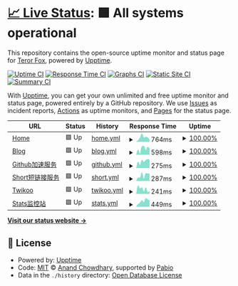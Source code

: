 # [📈 Live Status](https://status.trfox.top): <!--live status--> **🟩 All systems operational**

This repository contains the open-source uptime monitor and status page for [Teror Fox](https://www.trfox.top), powered by [Upptime](https://github.com/upptime/upptime).

[![Uptime CI](https://github.com/sysfox/upptime/workflows/Uptime%20CI/badge.svg)](https://github.com/sysfox/upptime/actions?query=workflow%3A%22Uptime+CI%22)
[![Response Time CI](https://github.com/sysfox/upptime/workflows/Response%20Time%20CI/badge.svg)](https://github.com/sysfox/upptime/actions?query=workflow%3A%22Response+Time+CI%22)
[![Graphs CI](https://github.com/sysfox/upptime/workflows/Graphs%20CI/badge.svg)](https://github.com/sysfox/upptime/actions?query=workflow%3A%22Graphs+CI%22)
[![Static Site CI](https://github.com/sysfox/upptime/workflows/Static%20Site%20CI/badge.svg)](https://github.com/sysfox/upptime/actions?query=workflow%3A%22Static+Site+CI%22)
[![Summary CI](https://github.com/sysfox/upptime/workflows/Summary%20CI/badge.svg)](https://github.com/sysfox/upptime/actions?query=workflow%3A%22Summary+CI%22)

With [Upptime](https://upptime.js.org), you can get your own unlimited and free uptime monitor and status page, powered entirely by a GitHub repository. We use [Issues](https://github.com/sysfox/upptime/issues) as incident reports, [Actions](https://github.com/sysfox/upptime/actions) as uptime monitors, and [Pages](https://status.trfox.top) for the status page.

<!--start: status pages-->
<!-- This summary is generated by Upptime (https://github.com/upptime/upptime) -->
<!-- Do not edit this manually, your changes will be overwritten -->
<!-- prettier-ignore -->
| URL | Status | History | Response Time | Uptime |
| --- | ------ | ------- | ------------- | ------ |
| <img alt="" src="https://icons.duckduckgo.com/ip3/www.trfox.top.ico" height="13"> [Home](https://www.trfox.top) | 🟩 Up | [home.yml](https://github.com/sysfox/upptime/commits/HEAD/history/home.yml) | <details><summary><img alt="Response time graph" src="./graphs/home/response-time-week.png" height="20"> 764ms</summary><br><a href="https://status.trfox.top/history/home"><img alt="Response time 751" src="https://img.shields.io/endpoint?url=https%3A%2F%2Fraw.githubusercontent.com%2Fsysfox%2Fupptime%2FHEAD%2Fapi%2Fhome%2Fresponse-time.json"></a><br><a href="https://status.trfox.top/history/home"><img alt="24-hour response time 388" src="https://img.shields.io/endpoint?url=https%3A%2F%2Fraw.githubusercontent.com%2Fsysfox%2Fupptime%2FHEAD%2Fapi%2Fhome%2Fresponse-time-day.json"></a><br><a href="https://status.trfox.top/history/home"><img alt="7-day response time 764" src="https://img.shields.io/endpoint?url=https%3A%2F%2Fraw.githubusercontent.com%2Fsysfox%2Fupptime%2FHEAD%2Fapi%2Fhome%2Fresponse-time-week.json"></a><br><a href="https://status.trfox.top/history/home"><img alt="30-day response time 751" src="https://img.shields.io/endpoint?url=https%3A%2F%2Fraw.githubusercontent.com%2Fsysfox%2Fupptime%2FHEAD%2Fapi%2Fhome%2Fresponse-time-month.json"></a><br><a href="https://status.trfox.top/history/home"><img alt="1-year response time 751" src="https://img.shields.io/endpoint?url=https%3A%2F%2Fraw.githubusercontent.com%2Fsysfox%2Fupptime%2FHEAD%2Fapi%2Fhome%2Fresponse-time-year.json"></a></details> | <details><summary><a href="https://status.trfox.top/history/home">100.00%</a></summary><a href="https://status.trfox.top/history/home"><img alt="All-time uptime 100.00%" src="https://img.shields.io/endpoint?url=https%3A%2F%2Fraw.githubusercontent.com%2Fsysfox%2Fupptime%2FHEAD%2Fapi%2Fhome%2Fuptime.json"></a><br><a href="https://status.trfox.top/history/home"><img alt="24-hour uptime 100.00%" src="https://img.shields.io/endpoint?url=https%3A%2F%2Fraw.githubusercontent.com%2Fsysfox%2Fupptime%2FHEAD%2Fapi%2Fhome%2Fuptime-day.json"></a><br><a href="https://status.trfox.top/history/home"><img alt="7-day uptime 100.00%" src="https://img.shields.io/endpoint?url=https%3A%2F%2Fraw.githubusercontent.com%2Fsysfox%2Fupptime%2FHEAD%2Fapi%2Fhome%2Fuptime-week.json"></a><br><a href="https://status.trfox.top/history/home"><img alt="30-day uptime 100.00%" src="https://img.shields.io/endpoint?url=https%3A%2F%2Fraw.githubusercontent.com%2Fsysfox%2Fupptime%2FHEAD%2Fapi%2Fhome%2Fuptime-month.json"></a><br><a href="https://status.trfox.top/history/home"><img alt="1-year uptime 100.00%" src="https://img.shields.io/endpoint?url=https%3A%2F%2Fraw.githubusercontent.com%2Fsysfox%2Fupptime%2FHEAD%2Fapi%2Fhome%2Fuptime-year.json"></a></details>
| <img alt="" src="https://icons.duckduckgo.com/ip3/blog.trfox.top.ico" height="13"> [Blog](https://blog.trfox.top) | 🟩 Up | [blog.yml](https://github.com/sysfox/upptime/commits/HEAD/history/blog.yml) | <details><summary><img alt="Response time graph" src="./graphs/blog/response-time-week.png" height="20"> 598ms</summary><br><a href="https://status.trfox.top/history/blog"><img alt="Response time 423" src="https://img.shields.io/endpoint?url=https%3A%2F%2Fraw.githubusercontent.com%2Fsysfox%2Fupptime%2FHEAD%2Fapi%2Fblog%2Fresponse-time.json"></a><br><a href="https://status.trfox.top/history/blog"><img alt="24-hour response time 632" src="https://img.shields.io/endpoint?url=https%3A%2F%2Fraw.githubusercontent.com%2Fsysfox%2Fupptime%2FHEAD%2Fapi%2Fblog%2Fresponse-time-day.json"></a><br><a href="https://status.trfox.top/history/blog"><img alt="7-day response time 598" src="https://img.shields.io/endpoint?url=https%3A%2F%2Fraw.githubusercontent.com%2Fsysfox%2Fupptime%2FHEAD%2Fapi%2Fblog%2Fresponse-time-week.json"></a><br><a href="https://status.trfox.top/history/blog"><img alt="30-day response time 460" src="https://img.shields.io/endpoint?url=https%3A%2F%2Fraw.githubusercontent.com%2Fsysfox%2Fupptime%2FHEAD%2Fapi%2Fblog%2Fresponse-time-month.json"></a><br><a href="https://status.trfox.top/history/blog"><img alt="1-year response time 423" src="https://img.shields.io/endpoint?url=https%3A%2F%2Fraw.githubusercontent.com%2Fsysfox%2Fupptime%2FHEAD%2Fapi%2Fblog%2Fresponse-time-year.json"></a></details> | <details><summary><a href="https://status.trfox.top/history/blog">100.00%</a></summary><a href="https://status.trfox.top/history/blog"><img alt="All-time uptime 100.00%" src="https://img.shields.io/endpoint?url=https%3A%2F%2Fraw.githubusercontent.com%2Fsysfox%2Fupptime%2FHEAD%2Fapi%2Fblog%2Fuptime.json"></a><br><a href="https://status.trfox.top/history/blog"><img alt="24-hour uptime 100.00%" src="https://img.shields.io/endpoint?url=https%3A%2F%2Fraw.githubusercontent.com%2Fsysfox%2Fupptime%2FHEAD%2Fapi%2Fblog%2Fuptime-day.json"></a><br><a href="https://status.trfox.top/history/blog"><img alt="7-day uptime 100.00%" src="https://img.shields.io/endpoint?url=https%3A%2F%2Fraw.githubusercontent.com%2Fsysfox%2Fupptime%2FHEAD%2Fapi%2Fblog%2Fuptime-week.json"></a><br><a href="https://status.trfox.top/history/blog"><img alt="30-day uptime 100.00%" src="https://img.shields.io/endpoint?url=https%3A%2F%2Fraw.githubusercontent.com%2Fsysfox%2Fupptime%2FHEAD%2Fapi%2Fblog%2Fuptime-month.json"></a><br><a href="https://status.trfox.top/history/blog"><img alt="1-year uptime 100.00%" src="https://img.shields.io/endpoint?url=https%3A%2F%2Fraw.githubusercontent.com%2Fsysfox%2Fupptime%2FHEAD%2Fapi%2Fblog%2Fuptime-year.json"></a></details>
| <img alt="" src="https://icons.duckduckgo.com/ip3/ghp.trfox.top.ico" height="13"> [Github加速服务](https://ghp.trfox.top) | 🟩 Up | [github.yml](https://github.com/sysfox/upptime/commits/HEAD/history/github.yml) | <details><summary><img alt="Response time graph" src="./graphs/github/response-time-week.png" height="20"> 275ms</summary><br><a href="https://status.trfox.top/history/github"><img alt="Response time 298" src="https://img.shields.io/endpoint?url=https%3A%2F%2Fraw.githubusercontent.com%2Fsysfox%2Fupptime%2FHEAD%2Fapi%2Fgithub%2Fresponse-time.json"></a><br><a href="https://status.trfox.top/history/github"><img alt="24-hour response time 336" src="https://img.shields.io/endpoint?url=https%3A%2F%2Fraw.githubusercontent.com%2Fsysfox%2Fupptime%2FHEAD%2Fapi%2Fgithub%2Fresponse-time-day.json"></a><br><a href="https://status.trfox.top/history/github"><img alt="7-day response time 275" src="https://img.shields.io/endpoint?url=https%3A%2F%2Fraw.githubusercontent.com%2Fsysfox%2Fupptime%2FHEAD%2Fapi%2Fgithub%2Fresponse-time-week.json"></a><br><a href="https://status.trfox.top/history/github"><img alt="30-day response time 225" src="https://img.shields.io/endpoint?url=https%3A%2F%2Fraw.githubusercontent.com%2Fsysfox%2Fupptime%2FHEAD%2Fapi%2Fgithub%2Fresponse-time-month.json"></a><br><a href="https://status.trfox.top/history/github"><img alt="1-year response time 298" src="https://img.shields.io/endpoint?url=https%3A%2F%2Fraw.githubusercontent.com%2Fsysfox%2Fupptime%2FHEAD%2Fapi%2Fgithub%2Fresponse-time-year.json"></a></details> | <details><summary><a href="https://status.trfox.top/history/github">100.00%</a></summary><a href="https://status.trfox.top/history/github"><img alt="All-time uptime 100.00%" src="https://img.shields.io/endpoint?url=https%3A%2F%2Fraw.githubusercontent.com%2Fsysfox%2Fupptime%2FHEAD%2Fapi%2Fgithub%2Fuptime.json"></a><br><a href="https://status.trfox.top/history/github"><img alt="24-hour uptime 100.00%" src="https://img.shields.io/endpoint?url=https%3A%2F%2Fraw.githubusercontent.com%2Fsysfox%2Fupptime%2FHEAD%2Fapi%2Fgithub%2Fuptime-day.json"></a><br><a href="https://status.trfox.top/history/github"><img alt="7-day uptime 100.00%" src="https://img.shields.io/endpoint?url=https%3A%2F%2Fraw.githubusercontent.com%2Fsysfox%2Fupptime%2FHEAD%2Fapi%2Fgithub%2Fuptime-week.json"></a><br><a href="https://status.trfox.top/history/github"><img alt="30-day uptime 100.00%" src="https://img.shields.io/endpoint?url=https%3A%2F%2Fraw.githubusercontent.com%2Fsysfox%2Fupptime%2FHEAD%2Fapi%2Fgithub%2Fuptime-month.json"></a><br><a href="https://status.trfox.top/history/github"><img alt="1-year uptime 100.00%" src="https://img.shields.io/endpoint?url=https%3A%2F%2Fraw.githubusercontent.com%2Fsysfox%2Fupptime%2FHEAD%2Fapi%2Fgithub%2Fuptime-year.json"></a></details>
| <img alt="" src="https://icons.duckduckgo.com/ip3/short.trfox.top.ico" height="13"> [Short短链接服务](https://short.trfox.top) | 🟩 Up | [short.yml](https://github.com/sysfox/upptime/commits/HEAD/history/short.yml) | <details><summary><img alt="Response time graph" src="./graphs/short/response-time-week.png" height="20"> 287ms</summary><br><a href="https://status.trfox.top/history/short"><img alt="Response time 254" src="https://img.shields.io/endpoint?url=https%3A%2F%2Fraw.githubusercontent.com%2Fsysfox%2Fupptime%2FHEAD%2Fapi%2Fshort%2Fresponse-time.json"></a><br><a href="https://status.trfox.top/history/short"><img alt="24-hour response time 369" src="https://img.shields.io/endpoint?url=https%3A%2F%2Fraw.githubusercontent.com%2Fsysfox%2Fupptime%2FHEAD%2Fapi%2Fshort%2Fresponse-time-day.json"></a><br><a href="https://status.trfox.top/history/short"><img alt="7-day response time 287" src="https://img.shields.io/endpoint?url=https%3A%2F%2Fraw.githubusercontent.com%2Fsysfox%2Fupptime%2FHEAD%2Fapi%2Fshort%2Fresponse-time-week.json"></a><br><a href="https://status.trfox.top/history/short"><img alt="30-day response time 241" src="https://img.shields.io/endpoint?url=https%3A%2F%2Fraw.githubusercontent.com%2Fsysfox%2Fupptime%2FHEAD%2Fapi%2Fshort%2Fresponse-time-month.json"></a><br><a href="https://status.trfox.top/history/short"><img alt="1-year response time 254" src="https://img.shields.io/endpoint?url=https%3A%2F%2Fraw.githubusercontent.com%2Fsysfox%2Fupptime%2FHEAD%2Fapi%2Fshort%2Fresponse-time-year.json"></a></details> | <details><summary><a href="https://status.trfox.top/history/short">100.00%</a></summary><a href="https://status.trfox.top/history/short"><img alt="All-time uptime 100.00%" src="https://img.shields.io/endpoint?url=https%3A%2F%2Fraw.githubusercontent.com%2Fsysfox%2Fupptime%2FHEAD%2Fapi%2Fshort%2Fuptime.json"></a><br><a href="https://status.trfox.top/history/short"><img alt="24-hour uptime 100.00%" src="https://img.shields.io/endpoint?url=https%3A%2F%2Fraw.githubusercontent.com%2Fsysfox%2Fupptime%2FHEAD%2Fapi%2Fshort%2Fuptime-day.json"></a><br><a href="https://status.trfox.top/history/short"><img alt="7-day uptime 100.00%" src="https://img.shields.io/endpoint?url=https%3A%2F%2Fraw.githubusercontent.com%2Fsysfox%2Fupptime%2FHEAD%2Fapi%2Fshort%2Fuptime-week.json"></a><br><a href="https://status.trfox.top/history/short"><img alt="30-day uptime 100.00%" src="https://img.shields.io/endpoint?url=https%3A%2F%2Fraw.githubusercontent.com%2Fsysfox%2Fupptime%2FHEAD%2Fapi%2Fshort%2Fuptime-month.json"></a><br><a href="https://status.trfox.top/history/short"><img alt="1-year uptime 100.00%" src="https://img.shields.io/endpoint?url=https%3A%2F%2Fraw.githubusercontent.com%2Fsysfox%2Fupptime%2FHEAD%2Fapi%2Fshort%2Fuptime-year.json"></a></details>
| <img alt="" src="https://icons.duckduckgo.com/ip3/twikoo.trfox.top.ico" height="13"> [Twikoo](https://twikoo.trfox.top) | 🟩 Up | [twikoo.yml](https://github.com/sysfox/upptime/commits/HEAD/history/twikoo.yml) | <details><summary><img alt="Response time graph" src="./graphs/twikoo/response-time-week.png" height="20"> 241ms</summary><br><a href="https://status.trfox.top/history/twikoo"><img alt="Response time 397" src="https://img.shields.io/endpoint?url=https%3A%2F%2Fraw.githubusercontent.com%2Fsysfox%2Fupptime%2FHEAD%2Fapi%2Ftwikoo%2Fresponse-time.json"></a><br><a href="https://status.trfox.top/history/twikoo"><img alt="24-hour response time 133" src="https://img.shields.io/endpoint?url=https%3A%2F%2Fraw.githubusercontent.com%2Fsysfox%2Fupptime%2FHEAD%2Fapi%2Ftwikoo%2Fresponse-time-day.json"></a><br><a href="https://status.trfox.top/history/twikoo"><img alt="7-day response time 241" src="https://img.shields.io/endpoint?url=https%3A%2F%2Fraw.githubusercontent.com%2Fsysfox%2Fupptime%2FHEAD%2Fapi%2Ftwikoo%2Fresponse-time-week.json"></a><br><a href="https://status.trfox.top/history/twikoo"><img alt="30-day response time 436" src="https://img.shields.io/endpoint?url=https%3A%2F%2Fraw.githubusercontent.com%2Fsysfox%2Fupptime%2FHEAD%2Fapi%2Ftwikoo%2Fresponse-time-month.json"></a><br><a href="https://status.trfox.top/history/twikoo"><img alt="1-year response time 397" src="https://img.shields.io/endpoint?url=https%3A%2F%2Fraw.githubusercontent.com%2Fsysfox%2Fupptime%2FHEAD%2Fapi%2Ftwikoo%2Fresponse-time-year.json"></a></details> | <details><summary><a href="https://status.trfox.top/history/twikoo">100.00%</a></summary><a href="https://status.trfox.top/history/twikoo"><img alt="All-time uptime 100.00%" src="https://img.shields.io/endpoint?url=https%3A%2F%2Fraw.githubusercontent.com%2Fsysfox%2Fupptime%2FHEAD%2Fapi%2Ftwikoo%2Fuptime.json"></a><br><a href="https://status.trfox.top/history/twikoo"><img alt="24-hour uptime 100.00%" src="https://img.shields.io/endpoint?url=https%3A%2F%2Fraw.githubusercontent.com%2Fsysfox%2Fupptime%2FHEAD%2Fapi%2Ftwikoo%2Fuptime-day.json"></a><br><a href="https://status.trfox.top/history/twikoo"><img alt="7-day uptime 100.00%" src="https://img.shields.io/endpoint?url=https%3A%2F%2Fraw.githubusercontent.com%2Fsysfox%2Fupptime%2FHEAD%2Fapi%2Ftwikoo%2Fuptime-week.json"></a><br><a href="https://status.trfox.top/history/twikoo"><img alt="30-day uptime 100.00%" src="https://img.shields.io/endpoint?url=https%3A%2F%2Fraw.githubusercontent.com%2Fsysfox%2Fupptime%2FHEAD%2Fapi%2Ftwikoo%2Fuptime-month.json"></a><br><a href="https://status.trfox.top/history/twikoo"><img alt="1-year uptime 100.00%" src="https://img.shields.io/endpoint?url=https%3A%2F%2Fraw.githubusercontent.com%2Fsysfox%2Fupptime%2FHEAD%2Fapi%2Ftwikoo%2Fuptime-year.json"></a></details>
| <img alt="" src="https://icons.duckduckgo.com/ip3/status.trfox.top.ico" height="13"> [Stats监控站](https://status.trfox.top) | 🟩 Up | [stats.yml](https://github.com/sysfox/upptime/commits/HEAD/history/stats.yml) | <details><summary><img alt="Response time graph" src="./graphs/stats/response-time-week.png" height="20"> 449ms</summary><br><a href="https://status.trfox.top/history/stats"><img alt="Response time 336" src="https://img.shields.io/endpoint?url=https%3A%2F%2Fraw.githubusercontent.com%2Fsysfox%2Fupptime%2FHEAD%2Fapi%2Fstats%2Fresponse-time.json"></a><br><a href="https://status.trfox.top/history/stats"><img alt="24-hour response time 520" src="https://img.shields.io/endpoint?url=https%3A%2F%2Fraw.githubusercontent.com%2Fsysfox%2Fupptime%2FHEAD%2Fapi%2Fstats%2Fresponse-time-day.json"></a><br><a href="https://status.trfox.top/history/stats"><img alt="7-day response time 449" src="https://img.shields.io/endpoint?url=https%3A%2F%2Fraw.githubusercontent.com%2Fsysfox%2Fupptime%2FHEAD%2Fapi%2Fstats%2Fresponse-time-week.json"></a><br><a href="https://status.trfox.top/history/stats"><img alt="30-day response time 340" src="https://img.shields.io/endpoint?url=https%3A%2F%2Fraw.githubusercontent.com%2Fsysfox%2Fupptime%2FHEAD%2Fapi%2Fstats%2Fresponse-time-month.json"></a><br><a href="https://status.trfox.top/history/stats"><img alt="1-year response time 336" src="https://img.shields.io/endpoint?url=https%3A%2F%2Fraw.githubusercontent.com%2Fsysfox%2Fupptime%2FHEAD%2Fapi%2Fstats%2Fresponse-time-year.json"></a></details> | <details><summary><a href="https://status.trfox.top/history/stats">100.00%</a></summary><a href="https://status.trfox.top/history/stats"><img alt="All-time uptime 100.00%" src="https://img.shields.io/endpoint?url=https%3A%2F%2Fraw.githubusercontent.com%2Fsysfox%2Fupptime%2FHEAD%2Fapi%2Fstats%2Fuptime.json"></a><br><a href="https://status.trfox.top/history/stats"><img alt="24-hour uptime 100.00%" src="https://img.shields.io/endpoint?url=https%3A%2F%2Fraw.githubusercontent.com%2Fsysfox%2Fupptime%2FHEAD%2Fapi%2Fstats%2Fuptime-day.json"></a><br><a href="https://status.trfox.top/history/stats"><img alt="7-day uptime 100.00%" src="https://img.shields.io/endpoint?url=https%3A%2F%2Fraw.githubusercontent.com%2Fsysfox%2Fupptime%2FHEAD%2Fapi%2Fstats%2Fuptime-week.json"></a><br><a href="https://status.trfox.top/history/stats"><img alt="30-day uptime 100.00%" src="https://img.shields.io/endpoint?url=https%3A%2F%2Fraw.githubusercontent.com%2Fsysfox%2Fupptime%2FHEAD%2Fapi%2Fstats%2Fuptime-month.json"></a><br><a href="https://status.trfox.top/history/stats"><img alt="1-year uptime 100.00%" src="https://img.shields.io/endpoint?url=https%3A%2F%2Fraw.githubusercontent.com%2Fsysfox%2Fupptime%2FHEAD%2Fapi%2Fstats%2Fuptime-year.json"></a></details>

<!--end: status pages-->

[**Visit our status website →**](https://status.trfox.top)

## 📄 License

- Powered by: [Upptime](https://github.com/upptime/upptime)
- Code: [MIT](./LICENSE) © [Anand Chowdhary](https://anandchowdhary.com), supported by [Pabio](https://pabio.com)
- Data in the `./history` directory: [Open Database License](https://opendatacommons.org/licenses/odbl/1-0/)
